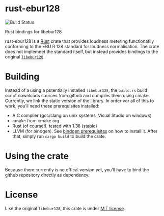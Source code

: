 # rust-ebur128
![Build Status](https://api.travis-ci.org/upachler/rust-ebur128.svg?branch=master)

Rust bindings for libebur128

rust-ebur128 is a [Rust](https://rust-lang.org) crate that provides loudness metering functionatily conforming to the EBU R 128 standard for loudness normalisation. 
The crate does not implemnet the standard itself, but instead provides bindings to the original [`libebur128`](https://github.com/jiixyj/libebur128).

# Building
Instead of a using a potentially installed `libebur128`, the `build.rs` build script downloads sources from github and compiles them using cmake. Currently, we link the static version of the library.
In order vor all of this to work, you'll need these prerequisites installed:
 * A C compiler (gcc/clang on unix systems, Visual Studio on windows)
 * cmake from cmake.org
 * Rust (of course!), tested with 1.38 (stable)
 * LLVM (for bindgen). See [bindgen prerequisites](https://rust-lang.github.io/rust-bindgen/requirements.html) on how to install it.
After that, simply run `cargo build` to build the crate.

# Using the crate
Because there currently is no offical version yet, you'll have to bind the github repository directly as dependency.
 
# License
Like the original `libebur128`, this crate is under [MIT license](https://opensource.org/licenses/MIT).
